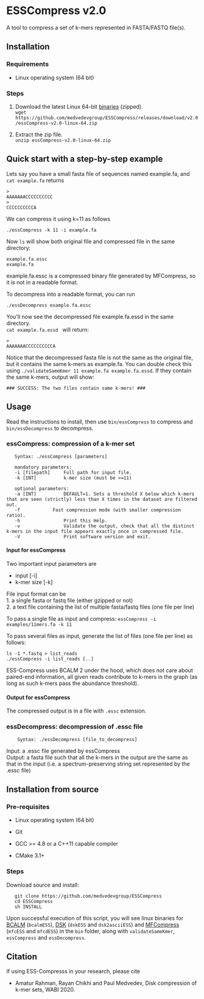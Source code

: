 # ESSCompress v2.0

A tool to compress a set of k-mers represented in FASTA/FASTQ file(s).


## Installation

### Requirements

- Linux operating system (64 bit)

### Steps

1. Download the latest Linux 64-bit [binaries](https://github.com/medvedevgroup/ESSCompress/releases/download/v2.0/essCompress-v2.0-linux-64.zip) (zipped).   
`wget https://github.com/medvedevgroup/ESSCompress/releases/download/v2.0/essCompress-v2.0-linux-64.zip`

2. Extract the zip file.   
`unzip essCompress-v2.0-linux-64.zip`



## Quick start with a step-by-step example

Lets say you have a small fasta file of sequences named example.fa, and   
`cat example.fa` returns

```
>
AAAAAAACCCCCCCCCC
>
CCCCCCCCCCA
```
We can compress it using k=11 as follows
```
./essCompress -k 11 -i example.fa
```  
Now `ls` will show both original file and compressed file in the same directory:

```
example.fa.essc
example.fa
```
example.fa.essc is a compressed binary file generated by MFCompress, so it is not in a readable format.

To decompress into a readable format, you can run
```
./essDecompress example.fa.essc   
```

You'll now see the decompressed file example.fa.essd in the same directory.   
`cat example.fa.essd ` will return:    

```
>
AAAAAAACCCCCCCCCCA
```
Notice that the decompressed fasta file is not the same as the original file, but it contains the same k-mers as example.fa. You can double check this using
`./validateSameKmer 11 example.fa example.fa.essd`. If they contain the same k-mers, output will show:

```
### SUCCESS: The two files contain same k-mers! ###
```


## Usage

Read the instructions to install, then use `bin/essCompress` to compress and `bin/essDecompress` to decompress.


### essCompress: compression of a k-mer set
	
       Syntax: ./essCompress [parameters]   
       
       mandatory parameters:  
       -i [filepath]     Full path for input file.        
	   -k [INT]          k-mer size (must be >=11)
	   
	   optional parameters:  
	   -a [INT]          DEFAULT=1. Sets a threshold X below which k-mers that are seen (strictly) less than X times in the dataset are filtered out. 
	   -f		     Fast compression mode (with smaller compression ratio).
	   -h                Print this Help.
	   -v                Validate the output, check that all the distinct k-mers in the input file appears exactly once in compressed file.
	   -V                Print software version and exit.


#### Input for essCompress 

Two important input parameters are 
* input [-i]   
* k-mer size [-k]   

File input format can be   
	1. a single fasta or fastq file (either gzipped or not)   
	2. a text file containing the list of multiple fasta/fastq files (one file per line)	 

To pass a single file as input and compress: `essCompress -i examples/11mers.fa -k 11`

To pass several files as input, generate the list of files (one file per line) as follows:

```
ls -1 *.fastq > list_reads   
./essCompress -i list_reads [..]
```

ESS-Compress uses BCALM 2 under the hood, which does not care about paired-end information, all given reads contribute to k-mers in the graph (as long as such k-mers pass the abundance threshold).



#### Output for essCompress 
The compressed output is in a file with `.essc` extension.




     
### essDecompress: decompression of .essc file
  
        Syntax: ./essDecompress [file_to_decompress]

Input: a .essc file generated by essCompress   
Output: a fasta file such that all the k-mers in the output are the same as that in the input (i.e. a spectrum-preserving string set represented by the .essc file)   

## Installation from source

### Pre-requisites
- Linux operating system (64 bit) 

- Git 

- GCC >= 4.8 or a C++11 capable compiler   

- CMake 3.1+   

### Steps

Download source and install:

       git clone https://github.com/medvedevgroup/ESSCompress
       cd ESSCompress
       sh INSTALL

Upon successful execution of this script, you will see linux binaries for [BCALM](https://github.com/GATB/bcalm) (`bcalmESS`), [DSK](https://github.com/GATB/dsk) (`dskESS` and `dsk2asciiESS`) and [MFCompress](http://bioinformatics.ua.pt/software/mfcompress/) (`mfcESS` and `mfcdESS`) in the `bin` folder, along with `validateSameKmer`, `essCompress` and `essDecompress`.

	

## Citation

If using ESS-Compresss in your research, please cite
* Amatur Rahman, Rayan Chikhi and Paul Medvedev, Disk compression of k-mer sets, WABI 2020.

